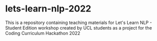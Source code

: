 # lets-learn-nlp-2022
This is a repository containing teaching materials for Let's Learn NLP - Student Edition workshop created by UCL students as a project for the Coding Curriculum Hackathon 2022
